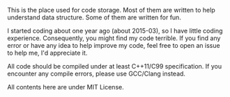 This is the place used for code storage. Most of them are written to help understand data structure. Some of them are written for fun.

I started coding about one year ago (about 2015-03), so I have little coding experience. Consequently, you might find my code terrible. If you find any error or have any idea to help improve my code, feel free to open an issue to help me, I'd appreciate it.

All code should be compiled under at least C++11/C99 specification. If you encounter any compile errors, please use GCC/Clang instead.

All contents here are under MIT License.
